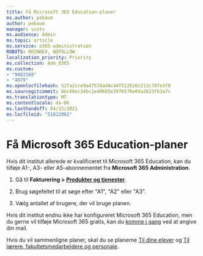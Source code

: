 ```yaml
---
title: Få Microsoft 365 Education-planer
ms.author: pebaum
author: pebaum
manager: scotv
ms.audience: Admin
ms.topic: article
ms.service: o365-administration
ROBOTS: NOINDEX, NOFOLLOW
localization_priority: Priority
ms.collection: Adm_O365
ms.custom:
- "9002568"
- "4979"
ms.openlocfilehash: 52fa2cce9a47574ad4c44f512616c213c70fe378
ms.sourcegitcommit: 8bc60ec34bc1e40685e3976576e04a2623f63a7c
ms.translationtype: MT
ms.contentlocale: da-DK
ms.lasthandoff: 04/15/2021
ms.locfileid: "51812062"
---
```

# <a name="get-the-microsoft-365-education-plans"></a>Få Microsoft 365 Education-planer

Hvis dit institut allerede er kvalificeret til Microsoft 365 Education, kan du tilføje A1-, A3- eller A5-abonnementet fra **Microsoft 365 Administration**. 

1. Gå til **Fakturering > [Produkter og tjenester](https://go.microsoft.com/fwlink/p/?linkid=868433)**.

2. Brug søgefeltet til at søge efter "A1", "A2" eller "A3".

3. Vælg antallet af brugere, der vil bruge planen.

Hvis dit institut endnu ikke har konfigureret Microsoft 365 Education, men du gerne vil tilføje Microsoft 365 gratis, kan du [komme i gang](https://www.microsoft.com/education/products/office) ved at angive din mail.

 Hvis du vil sammenligne planer, skal du se planerne [Til dine elever](https://www.microsoft.com/microsoft-365/academic/compare-office-365-education-plans?activetab=tab:primaryr1) og [Til lærere, fakultetsmedarbejdere og personale](https://www.microsoft.com/microsoft-365/academic/compare-office-365-education-plans?activetab=tab:primaryr2).
